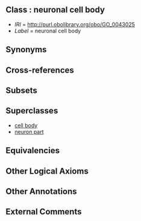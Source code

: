 
## Class : neuronal cell body

 * *IRI* = http://purl.obolibrary.org/obo/GO_0043025
 * *Label* = neuronal cell body

## Synonyms


## Cross-references


## Subsets


## Superclasses

 * [cell body](../../GO/97/GO_0044297.md)
 * [neuron part](../../GO/58/GO_0097458.md)

## Equivalencies


## Other Logical Axioms


## Other Annotations


## External Comments

